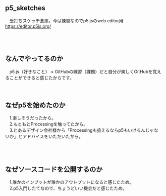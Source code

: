 ## p5_sketches
　壁打ちスケッチ倉庫。今は練習なのでp5.jsのweb editor用 https://editor.p5js.org/<br />
<br />
<br />
<br />
## なんでやってるのか
　p5.js（好きなこと） × GitHubの練習（課題）だと自分が楽しくGitHubを覚えることができると感じたからです。
<br />
<br />
<br />
## なぜp5を始めたのか
　1.楽しそうだったから。<br />
　2.もともとProcessingを触ってたから。<br />
　3.とあるデザイン会社様から「Processingも扱えるならp5もいけるんじゃないか」とアドバイスをいただいたから。<br />
<br />
<br />
<br />
## なぜソースコードを公開するのか
　1.誰かのインプットが誰かのアウトプットになると感じたため。<br />
　2.p5入門したてなので、ちょうどいい機会だと感じたため。<br />
<br />
<br />
<br />
